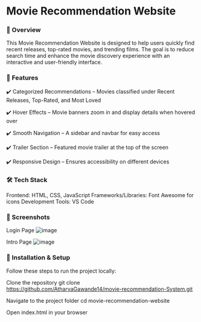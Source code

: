 # Movie Recommendation Website
### 📌 Overview
This Movie Recommendation Website is designed to help users quickly find recent releases, top-rated movies, and trending films. The goal is to reduce search time and enhance the movie discovery experience with an interactive and user-friendly interface.

### 🌟 Features
✔️ Categorized Recommendations – Movies classified under Recent Releases, Top-Rated, and Most Loved

✔️ Hover Effects – Movie banners zoom in and display details when hovered over

✔️ Smooth Navigation – A sidebar and navbar for easy access

✔️ Trailer Section – Featured movie trailer at the top of the screen

✔️ Responsive Design – Ensures accessibility on different devices

### 🛠️ Tech Stack
Frontend: HTML, CSS, JavaScript
Frameworks/Libraries: Font Awesome for icons
Development Tools: VS Code

### 📸 Screenshots
Login Page
![image](https://github.com/user-attachments/assets/98be4387-d3b8-4b49-8fef-2f9a22292320)

Intro Page
![image](https://github.com/user-attachments/assets/95794fdc-9502-48ef-938b-34e926062f40)



### 🚀 Installation & Setup
Follow these steps to run the project locally:

Clone the repository
git clone https://github.com/AtharvaGawande14/movie-recommendation-System.git

Navigate to the project folder
cd movie-recommendation-website

Open index.html in your browser
